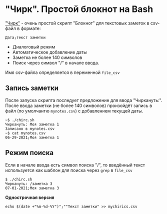 # "Чирк". Простой блокнот на Bash

["Чирк"](chirc.sh) -  очень простой скрипт "Блокнот" для текстовых заметок в csv-файл в формате:
 
    Дата;текст заметки
    
* Диалоговый режим
* Автоматическое добавление даты
* Заметка не более 140 символов
* Поиск через символ "/" в начале ввода.

Имя csv-файла определяется в переменной `file_csv`


## Запись заметки

После запуска скрипта последует предложение для ввода "Чиркануть:". После ввода заметки (не более 140 символов) произойдёт запись в файл (по умолчантю `mynotes.csv`) с добавлением текущей даты.

```
~$ ./chirc.sh
Чиркануть: Моя заметка 1
Записано в mynotes.csv
~$ cat mynotes.csv 
06-29-2021;Моя заметка 1
```

## Режим поиска

Если в начале ввода есть символ поиска "/", то введённый текст используется как шаблон для поиска через `grep` в `file_csv`

```
$ ./chirc.sh 
Чиркануть: /заметка 3
07-01-2021;Моя заметка 3
```

**Однострочная версия**

    echo $(date +"%m-%d-%Y")";""Текст заметки" >> mychirics.csv
